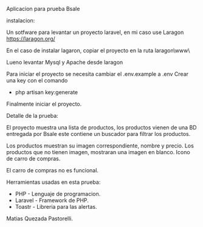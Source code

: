 Aplicacion para prueba Bsale 



instalacion:

Un sotfware para levantar un proyecto laravel, en mi caso use Laragon 
https://laragon.org/


En el caso de instalar lagaron, copiar el proyecto en la ruta 
laragon\www\

Lueno levantar Mysql y Apache desde laragon

Para iniciar el proyecto se necesita cambiar el .env.example a .env
Crear una key con el comando 

- php artisan key:generate

Finalmente iniciar el proyecto.


Detalle de la prueba:

El proyecto muestra una lista de productos, los productos vienen de una BD entregada por Bsale
este contiene un buscador para filtrar los productos.

Los productos muestran su imagen correspondiente, nombre y precio.
Los productos que no tienen imagen, mostraran una imagen en blanco.
Icono de carro de compras.

El carro de compras no es funcional.


Herramientas usadas en esta prueba:

* PHP - Lenguaje de programacion.
* Laravel - Framework de PHP.
* Toastr - Libreria para las alertas.





Matias Quezada Pastorelli.
